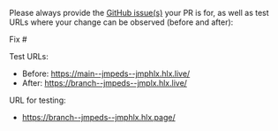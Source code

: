 Please always provide the [GitHub issue(s)](../issues) your PR is for, as well as test URLs where your change can be observed (before and after):

Fix #<gh-issue-id>

Test URLs:
- Before: https://main--jmpeds--jmphlx.hlx.live/
- After: https://branch--jmpeds--jmplx.hlx.live/

URL for testing:
- https://branch--jmpeds--jmphlx.hlx.page/
